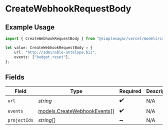 # CreateWebhookRequestBody

## Example Usage

```typescript
import { CreateWebhookRequestBody } from "@simplesagar/vercel/models/createwebhookop.js";

let value: CreateWebhookRequestBody = {
    url: "http://admirable-antelope.biz",
    events: ["budget.reset"],
};
```

## Fields

| Field                                                            | Type                                                             | Required                                                         | Description                                                      |
| ---------------------------------------------------------------- | ---------------------------------------------------------------- | ---------------------------------------------------------------- | ---------------------------------------------------------------- |
| `url`                                                            | *string*                                                         | :heavy_check_mark:                                               | N/A                                                              |
| `events`                                                         | [models.CreateWebhookEvents](../models/createwebhookevents.md)[] | :heavy_check_mark:                                               | N/A                                                              |
| `projectIds`                                                     | *string*[]                                                       | :heavy_minus_sign:                                               | N/A                                                              |